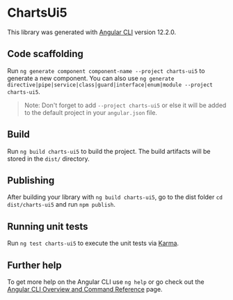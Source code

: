 # ChartsUi5

This library was generated with [Angular CLI](https://github.com/angular/angular-cli) version 12.2.0.

## Code scaffolding

Run `ng generate component component-name --project charts-ui5` to generate a new component. You can also use `ng generate directive|pipe|service|class|guard|interface|enum|module --project charts-ui5`.
> Note: Don't forget to add `--project charts-ui5` or else it will be added to the default project in your `angular.json` file. 

## Build

Run `ng build charts-ui5` to build the project. The build artifacts will be stored in the `dist/` directory.

## Publishing

After building your library with `ng build charts-ui5`, go to the dist folder `cd dist/charts-ui5` and run `npm publish`.

## Running unit tests

Run `ng test charts-ui5` to execute the unit tests via [Karma](https://karma-runner.github.io).

## Further help

To get more help on the Angular CLI use `ng help` or go check out the [Angular CLI Overview and Command Reference](https://angular.io/cli) page.
